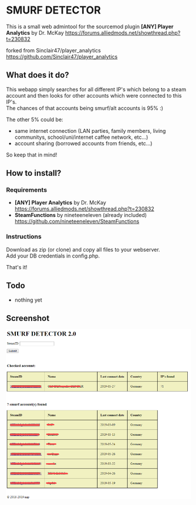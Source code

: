 # SMURF DETECTOR
This is a small web admintool for the sourcemod plugin **[ANY] Player Analytics** by Dr. McKay
https://forums.alliedmods.net/showthread.php?t=230832

forked from Sinclair47/player_analytics https://github.com/Sinclair47/player_analytics 

## What does it do?
This webapp simply searches for all different IP's which belong to a steam account and then looks for other accounts which were connected to this IP's.  
The chances of that accounts being smurf/alt accounts is 95% :)

The other 5% could be:
- same internet connection (LAN parties, family members, living communitys, school/uni/internet caffee network, etc...)
- account sharing (borrowed accounts from friends, etc...)

So keep that in mind!

## How to install?

### Requirements

- **[ANY] Player Analytics** by Dr. McKay https://forums.alliedmods.net/showthread.php?t=230832
- **SteamFunctions** by nineteeneleven (already included) https://github.com/nineteeneleven/SteamFunctions

### Instructions
Download as zip (or clone) and copy all files to your webserver.  
Add your DB credentials in config.php.
 
That's it!

## Todo
* nothing yet

## Screenshot
![SMURF DETECTOR 2.0](https://raw.githubusercontent.com/nap10/smurfdetector/master/smurf_detector.png)

